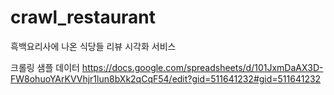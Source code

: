 # crawl_restaurant
흑백요리사에 나온 식당들 리뷰 시각화 서비스

크롤링 샘플 데이터
https://docs.google.com/spreadsheets/d/101JxmDaAX3D-FW8ohuoYArKVVhjr1lun8bXk2qCqF54/edit?gid=511641232#gid=511641232
